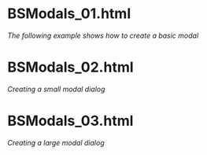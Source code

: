 # BSModals_01.html
*The following example shows how to create a basic modal*

# BSModals_02.html
*Creating a small modal dialog*

# BSModals_03.html
*Creating a large modal dialog*